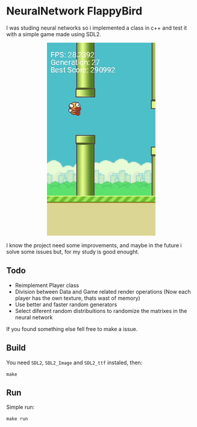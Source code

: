 # NeuralNetwork FlappyBird
I was studing neural networks so i implemented a class in c++ and test it with a simple game made using SDL2.

<p align="center">
  <img alt="FlappyBird" src=".github/iaflappy.gif">
</p>

I know the project need some improvements, and maybe in the future i solve some issues but, for my study is good enought.

## Todo
  - Reimplement Player class
  - Division between Data and Game related render operations (Now each player has the own texture, thats wast of memory)
  - Use better and faster random generators
  - Select diferent random distribuitions to randomize the matrixes in the neural network

  If you found something else fell free to make a issue.


## Build
You need `SDL2`, `SDL2_Image` and `SDL2_ttf` instaled, then:

    make

## Run 
Simple run:

    make run
